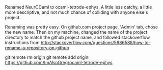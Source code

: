 Renamed NeurOCaml to ocaml-tetrode-ephys.  A little less catchy, a little more descriptive, and not much chance of colliding with anyone else's project.

Renaming was pretty easy.  On github.com project page, 'Admin' tab, chose the new name.  Then on my machine, changed the name of the project directory to match the github project name, and followed stackoverflow instructions from http://stackoverflow.com/questions/5686588/how-to-rename-a-repository-on-github

git remote rm origin
git remote add origin https://github.com/ImAlsoGreg/ocaml-tetrode-ephys
